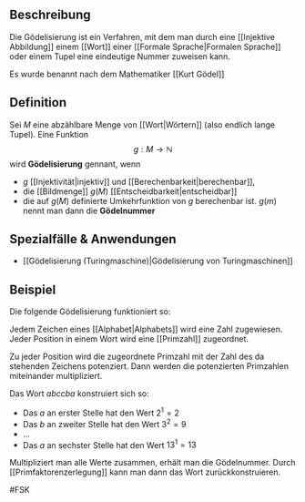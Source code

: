 ## Beschreibung
Die Gödelisierung ist ein Verfahren, mit dem man durch eine [[Injektive Abbildung]] einem [[Wort]] einer [[Formale Sprache|Formalen Sprache]] oder einem Tupel eine eindeutige Nummer zuweisen kann.

Es wurde benannt nach dem Mathematiker [[Kurt Gödel]]

## Definition
Sei $M$ eine abzählbare Menge von [[Wort|Wörtern]] (also endlich lange Tupel). Eine Funktion
$$g:M\to \mathbb{N}$$ wird **Gödelisierung** gennant, wenn
- $g$ [[Injektivität|injektiv]] und [[Berechenbarkeit|berechenbar]],
- die [[Bildmenge]] $g(M)$ [[Entscheidbarkeit|entscheidbar]]
- die auf $g(M)$ definierte Umkehrfunktion von $g$ berechenbar ist.
$g(m)$ nennt man dann die **Gödelnummer**

## Spezialfälle & Anwendungen
- [[Gödelisierung (Turingmaschine)|Gödelisierung von Turingmaschinen]]

## Beispiel
Die folgende Gödelisierung funktioniert so:

Jedem Zeichen eines [[Alphabet|Alphabets]] wird eine Zahl zugewiesen. 
Jeder Position in einem Wort wird eine [[Primzahl]] zugeordnet.

Zu jeder Position wird die zugeordnete Primzahl mit der Zahl des da stehenden Zeichens potenziert. Dann werden die potenzierten Primzahlen miteinander multipliziert.

Das Wort $abccba$ konstruiert sich so:
- Das $a$ an erster Stelle hat den Wert $2^1=2$
- Das $b$ an zweiter Stelle hat den Wert $3^2 = 9$
- ...
- Das $a$ an sechster Stelle hat den Wert $13^1=13$

Multipliziert man alle Werte zusammen, erhält man die Gödelnummer.
Durch [[Primfaktorenzerlegung]] kann man dann das Wort zurückkonstruieren.


#FSK 